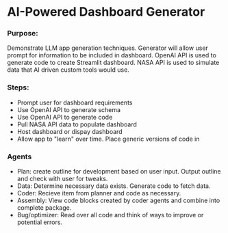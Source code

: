 # AI-Powered Dashboard Generator

### Purpose: 

Demonstrate LLM app generation techniques. Generator will allow user prompt for information to be included in dashboard. OpenAI API is used to generate code to create Streamlit dashboard. NASA API is used to simulate data that AI driven custom tools would use.

### Steps:

- Prompt user for dashboard requirements
- Use OpenAI API to generate schema
- Use OpenAI API to generate code
- Pull NASA API data to populate dashboard
- Host dashboard or dispay dashboard
- Allow app to "learn" over time. Place generic versions of code in 

### Agents

- Plan: create outline for development based on user input. Output outline and check with user for tweaks. 
- Data: Determine necessary data exists. Generate code to fetch data.
- Coder: Recieve item from planner and code as necessary.
- Assembly: View code blocks created by coder agents and combine into complete package.
- Bug/optimizer: Read over all code and think of ways to improve or potential errors.



